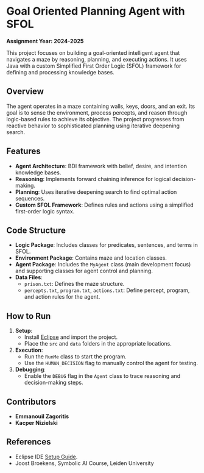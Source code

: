 # Goal Oriented Planning Agent with SFOL  
**Assignment Year: 2024-2025**

This project focuses on building a goal-oriented intelligent agent that navigates a maze by reasoning, planning, and executing actions. It uses Java with a custom Simplified First Order Logic (SFOL) framework for defining and processing knowledge bases.

## Overview

The agent operates in a maze containing walls, keys, doors, and an exit. Its goal is to sense the environment, process percepts, and reason through logic-based rules to achieve its objective. The project progresses from reactive behavior to sophisticated planning using iterative deepening search.

## Features
- **Agent Architecture**: BDI framework with belief, desire, and intention knowledge bases.
- **Reasoning**: Implements forward chaining inference for logical decision-making.
- **Planning**: Uses iterative deepening search to find optimal action sequences.
- **Custom SFOL Framework**: Defines rules and actions using a simplified first-order logic syntax.

## Code Structure
- **Logic Package**: Includes classes for predicates, sentences, and terms in SFOL.
- **Environment Package**: Contains maze and location classes.
- **Agent Package**: Includes the `MyAgent` class (main development focus) and supporting classes for agent control and planning.
- **Data Files**:
  - `prison.txt`: Defines the maze structure.
  - `percepts.txt`, `program.txt`, `actions.txt`: Define percept, program, and action rules for the agent.

## How to Run
1. **Setup**:
   - Install [Eclipse](https://www.eclipse.org/downloads/) and import the project.
   - Place the `src` and `data` folders in the appropriate locations.
2. **Execution**:
   - Run the `RunMe` class to start the program.
   - Use the `HUMAN_DECISION` flag to manually control the agent for testing.
3. **Debugging**:
   - Enable the `DEBUG` flag in the `Agent` class to trace reasoning and decision-making steps.

## Contributors
- **Emmanouil Zagoritis**
- **Kacper Nizielski**

## References
- Eclipse IDE [Setup Guide](https://www.eclipse.org/downloads/).
- Joost Broekens, Symbolic AI Course, Leiden University
